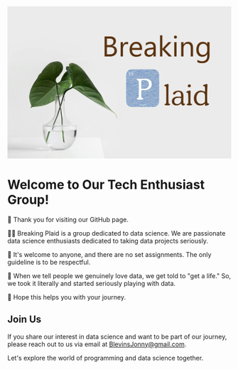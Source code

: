 ![Breaking Plaid Logo](https://github.com/BreakingPlaid/.github/raw/main/BreakingPlaidLogo.jpg)

# Welcome to Our Tech Enthusiast Group!
👋 Thank you for visiting our GitHub page.

🙋‍♀ Breaking Plaid is a group dedicated to data science. We are passionate data science enthusiasts dedicated to taking data projects seriously.

🌈 It's welcome to anyone, and there are no set assignments. The only guideline is to be respectful.

🍿 When we tell people we genuinely love data, we get told to "get a life." So, we took it literally and started seriously playing with data.

🧙 Hope this helps you with your journey.

## Join Us
If you share our interest in data science and want to be part of our journey, please reach out to us via email at [BlevinsJonny@gmail.com](mailto:BlevinsJonny@gmail.com).

Let's explore the world of programming and data science together.

